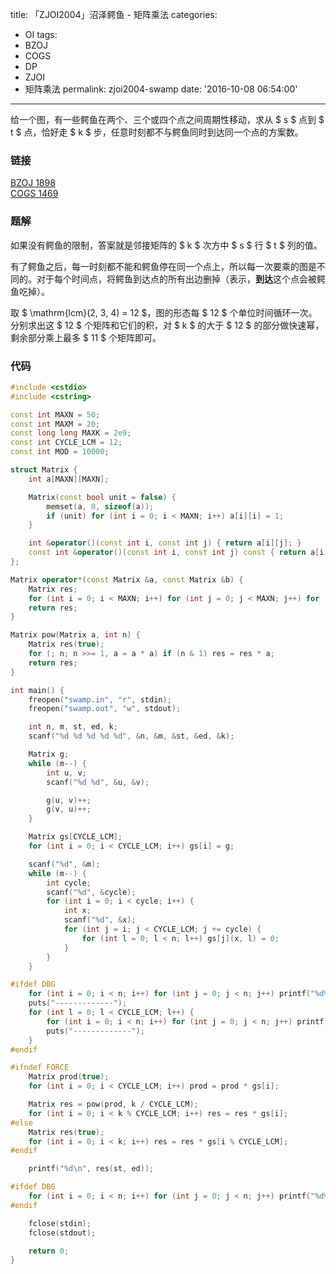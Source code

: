 title: 「ZJOI2004」沼泽鳄鱼 - 矩阵乘法
categories:
  - OI
tags:
  - BZOJ
  - COGS
  - DP
  - ZJOI
  - 矩阵乘法
permalink: zjoi2004-swamp
date: '2016-10-08 06:54:00'
---

给一个图，有一些鳄鱼在两个、三个或四个点之间周期性移动，求从 $ s $ 点到 $ t $ 点，恰好走 $ k $ 步，任意时刻都不与鳄鱼同时到达同一个点的方案数。

<!-- more -->

### 链接

[BZOJ 1898](www.lydsy.com/JudgeOnline/problem.php?id=1898)  
[COGS 1469](http://cogs.pro/cogs/problem/problem.php?pid=1469)

### 题解

如果没有鳄鱼的限制，答案就是邻接矩阵的 $ k $ 次方中 $ s $ 行 $ t $ 列的值。

有了鳄鱼之后，每一时刻都不能和鳄鱼停在同一个点上，所以每一次要乘的图是不同的。对于每个时间点，将鳄鱼到达点的所有出边删掉（表示，**到达**这个点会被鳄鱼吃掉）。

取 $ \mathrm{lcm}(2, 3, 4) = 12 $，图的形态每 $ 12 $ 个单位时间循环一次。分别求出这 $ 12 $ 个矩阵和它们的积，对 $ k $ 的大于 $ 12 $ 的部分做快速幂，剩余部分乘上最多 $ 11 $ 个矩阵即可。

### 代码

```cpp
#include <cstdio>
#include <cstring>

const int MAXN = 50;
const int MAXM = 20;
const long long MAXK = 2e9;
const int CYCLE_LCM = 12;
const int MOD = 10000;

struct Matrix {
    int a[MAXN][MAXN];

    Matrix(const bool unit = false) {
        memset(a, 0, sizeof(a));
        if (unit) for (int i = 0; i < MAXN; i++) a[i][i] = 1;
    }

    int &operator()(const int i, const int j) { return a[i][j]; }
    const int &operator()(const int i, const int j) const { return a[i][j]; }
};

Matrix operator*(const Matrix &a, const Matrix &b) {
    Matrix res;
    for (int i = 0; i < MAXN; i++) for (int j = 0; j < MAXN; j++) for (int k = 0; k < MAXN; k++) (res(i, j) += a(i, k) * b(k, j)) %= MOD;
    return res;
}

Matrix pow(Matrix a, int n) {
    Matrix res(true);
    for (; n; n >>= 1, a = a * a) if (n & 1) res = res * a;
    return res;
}

int main() {
    freopen("swamp.in", "r", stdin);
    freopen("swamp.out", "w", stdout);

    int n, m, st, ed, k;
    scanf("%d %d %d %d %d", &n, &m, &st, &ed, &k);

    Matrix g;
    while (m--) {
        int u, v;
        scanf("%d %d", &u, &v);

        g(u, v)++;
        g(v, u)++;
    }

    Matrix gs[CYCLE_LCM];
    for (int i = 0; i < CYCLE_LCM; i++) gs[i] = g;

    scanf("%d", &m);
    while (m--) {
        int cycle;
        scanf("%d", &cycle);
        for (int i = 0; i < cycle; i++) {
            int x;
            scanf("%d", &x);
            for (int j = i; j < CYCLE_LCM; j += cycle) {
                for (int l = 0; l < n; l++) gs[j](x, l) = 0;
            }
        }
    }

#ifdef DBG
    for (int i = 0; i < n; i++) for (int j = 0; j < n; j++) printf("%d%c", g(i, j), j == n - 1 ? '\n' : ' ');
    puts("-------------");
    for (int l = 0; l < CYCLE_LCM; l++) {
        for (int i = 0; i < n; i++) for (int j = 0; j < n; j++) printf("%d%c", gs[l](i, j), j == n - 1 ? '\n' : ' ');
        puts("-------------");
    }
#endif

#ifndef FORCE
    Matrix prod(true);
    for (int i = 0; i < CYCLE_LCM; i++) prod = prod * gs[i];

    Matrix res = pow(prod, k / CYCLE_LCM);
    for (int i = 0; i < k % CYCLE_LCM; i++) res = res * gs[i];
#else
    Matrix res(true);
    for (int i = 0; i < k; i++) res = res * gs[i % CYCLE_LCM];
#endif

    printf("%d\n", res(st, ed));

#ifdef DBG
    for (int i = 0; i < n; i++) for (int j = 0; j < n; j++) printf("%d%c", res(i, j), j == n - 1 ? '\n' : ' ');
#endif

    fclose(stdin);
    fclose(stdout);

    return 0;
}
```